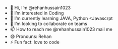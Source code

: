 - 👋 Hi, I’m @rehanhussain1023
- 👀 I’m interested in Coding
- 🌱 I’m currently learning JAVA, Python <Javascrpt
- 💞️ I’m looking to collaborate on teams
- 📫 How to reach me @rehanhussain1023 mail me
- 😄 Pronouns: Rehan
- ⚡ Fun fact: love to code

<!---
rehanhussain1023/rehanhussain1023 is a ✨ special ✨ repository because its `README.md` (this file) appears on your GitHub profile.
You can click the Preview link to take a look at your changes.
--->
